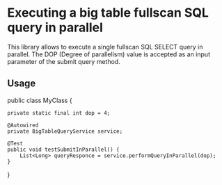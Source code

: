 Executing a big table fullscan SQL query in parallel
==================================================

This library allows to execute a single fullscan SQL SELECT query in parallel. The DOP (Degree of parallelism) value is accepted as an input parameter of the submit query method.

Usage
-------------

public class MyClass {

    private static final int dop = 4;

    @Autowired
    private BigTableQueryService service;

    @Test
    public void testSubmitInParallel() {
        List<Long> queryResponce = service.performQueryInParallel(dop);
    }
}